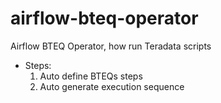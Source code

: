 # airflow-bteq-operator

Airflow BTEQ Operator, how run Teradata scripts
- Steps:
  1. Auto define BTEQs steps
  2. Auto generate execution sequence
